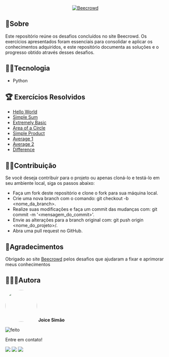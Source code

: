 <div align="center">
	<a href="https://imgur.com/Y01pItv"><img src="https://i.imgur.com/Y01pItv.png" title="Beecrowd" /></a>
</div>

## 📃Sobre 
<p>
Este repositório reúne os desafios concluídos no site Beecrowd. Os exercícios apresentados foram essenciais para consolidar e aplicar os conhecimentos adquiridos, e este repositório documenta as soluções e o progresso obtido através desses desafios.
</p>

## 🐱‍💻Tecnologia
- Python
	
## 🏆 Exercícios Resolvidos
- <a href="https://github.com/Joice-Simao/Beecrowd/blob/main/HelloWord.py">Hello World</a>
- <a href="https://github.com/Joice-Simao/Beecrowd/blob/main/SimpleSum">Simple Sum</a>
- <a href="https://github.com/Joice-Simao/Beecrowd/blob/main/ExtremelyBasic.py">Extremely Basic</a>
- <a href="https://github.com/Joice-Simao/Beecrowd/blob/main/AreaCircle.py">Area of a Circle</a>
- <a href="https://github.com/Joice-Simao/Beecrowd/blob/main/SimpleProduct.py">Simple Product</a>
- <a href="https://github.com/Joice-Simao/Beecrowd/blob/main/Average1.py">Average 1</a>
- <a href="https://github.com/Joice-Simao/Beecrowd/blob/main/Average2.py">Average 2</a>
- <a href="https://github.com/Joice-Simao/Beecrowd/blob/main/Difference.py">Difference</a>


## 🤝🏽Contribuição
  Se você deseja contribuir para o projeto ou apenas cloná-lo e testá-lo em seu ambiente local, siga os passos abaixo:
 - Faça um fork deste repositório e clone o fork para sua máquina local.
 - Crie uma nova branch com o comando: git checkout -b <nome_da_branch>.
 - Realize suas modificações e faça um commit das mudanças com: git commit -m '<mensagem_do_commit>'.
 - Envie as alterações para a branch original com: git push origin <nome_do_projeto>/<local>.
 - Abra uma pull request no GitHub.
  
## 💜Agradecimentos
Obrigado ao site <a href="https://beecrowd.com/">Beecrowd</a> pelos desafios que ajudaram a fixar e aprimorar meus conhecimentos

## 👩🏽‍💻Autora

<img style="border-radius: 50%;" src="https://i.imgur.com/n7iVrD1.png" title="Foto da autora Joice" width="100px;" alt=""/>
 <b>Joice Simão</b>
 
![feito](https://img.shields.io/badge/Feito%20com-%E2%9D%A4-red.svg?style=flat)

<p>Entre em contato!</p>

<a href="https://www.linkedin.com/in/joice-sim%C3%A3o-leite-520496221/"><img src="https://img.shields.io/badge/linkedin-%230077B5.svg?&style=for-the-badge&logo=linkedin&logoColor=white&link=mailto:https://www.linkedin.com/in/joice-sim%C3%A3o-leite-520496221/"></a>
<a href = "mailto:joice.simao@hotmail.com"><img src="https://img.shields.io/badge/-Hotmail-%23333?style=for-the-badge&logo=microsoft-outlook&logoColor=white" target="_blank"></a>
<a href = "https://judge.beecrowd.com/en/profile/1030277"><img src="https://img.shields.io/badge/Beecrowd-8B89CC?style=for-the-badge&logoColor=white" target="_blank"></a>

